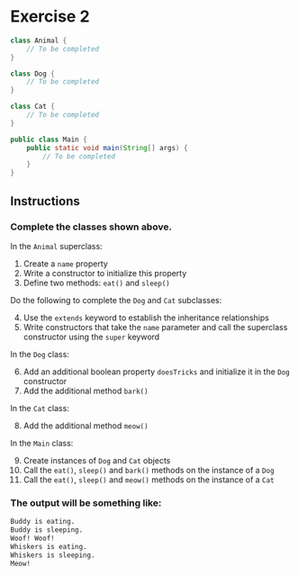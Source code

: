 # Exercise 2

```java
class Animal {
    // To be completed
}

class Dog {
    // To be completed
}

class Cat {
    // To be completed
}

public class Main {
    public static void main(String[] args) {
        // To be completed
    }
}
```

## Instructions

### Complete the classes shown above.

In the `Animal` superclass:  

1. Create a `name` property  
2. Write a constructor to initialize this property
3. Define two methods: `eat()` and `sleep()`

Do the following to complete the `Dog` and `Cat` subclasses:  

4. Use the `extends` keyword to establish the inheritance relationships
5. Write constructors that take the `name` parameter and call the superclass constructor using the `super` keyword

In the `Dog` class:  

6. Add an additional boolean property `doesTricks` and initialize it in the `Dog` constructor   
7. Add the additional method `bark()`

In the `Cat` class:  

8. Add the additional method `meow()`

In the `Main` class:  

9. Create instances of `Dog` and `Cat` objects
10. Call the `eat()`, `sleep()` and `bark()` methods on the instance of a `Dog` 
11. Call the `eat()`, `sleep()` and `meow()` methods on the instance of a `Cat`

### The output will be something like:

```bash
Buddy is eating.
Buddy is sleeping.
Woof! Woof!
Whiskers is eating.
Whiskers is sleeping.
Meow!
```
